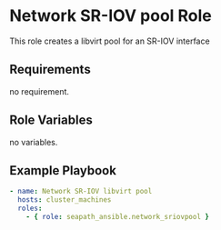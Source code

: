 # Network SR-IOV pool Role

This role creates a libvirt pool for an SR-IOV interface

## Requirements

no requirement.

## Role Variables

no variables.

## Example Playbook

```yaml
- name: Network SR-IOV libvirt pool
  hosts: cluster_machines
  roles:
    - { role: seapath_ansible.network_sriovpool }
```
